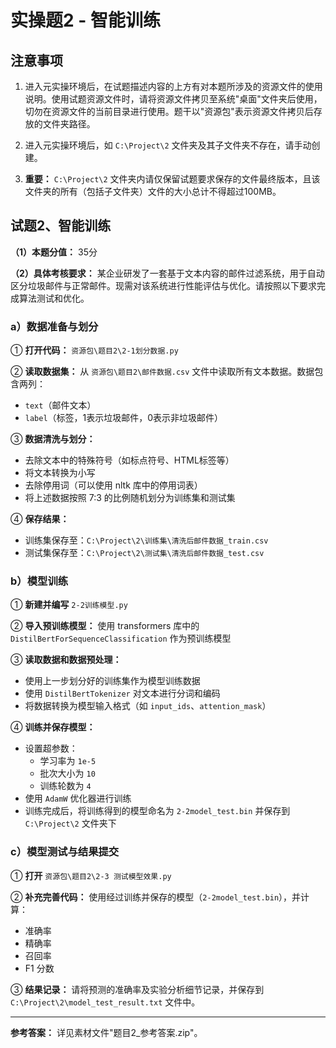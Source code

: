 # 实操题2 - 智能训练

## 注意事项

1. 进入元实操环境后，在试题描述内容的上方有对本题所涉及的资源文件的使用说明。使用试题资源文件时，请将资源文件拷贝至系统"桌面"文件夹后使用，切勿在资源文件的当前目录进行使用。题干以"资源包"表示资源文件拷贝后存放的文件夹路径。

2. 进入元实操环境后，如 `C:\Project\2` 文件夹及其子文件夹不存在，请手动创建。

3. **重要：** `C:\Project\2` 文件夹内请仅保留试题要求保存的文件最终版本，且该文件夹的所有（包括子文件夹）文件的大小总计不得超过100MB。

## 试题2、智能训练

**（1）本题分值：** 35分

**（2）具体考核要求：** 某企业研发了一套基于文本内容的邮件过滤系统，用于自动区分垃圾邮件与正常邮件。现需对该系统进行性能评估与优化。请按照以下要求完成算法测试和优化。

### a）数据准备与划分

① **打开代码：** `资源包\题目2\2-1划分数据.py`

② **读取数据集：** 从 `资源包\题目2\邮件数据.csv` 文件中读取所有文本数据。数据包含两列：
   - `text`（邮件文本）
   - `label`（标签，1表示垃圾邮件，0表示非垃圾邮件）

③ **数据清洗与划分：**
   - 去除文本中的特殊符号（如标点符号、HTML标签等）
   - 将文本转换为小写
   - 去除停用词（可以使用 nltk 库中的停用词表）
   - 将上述数据按照 7:3 的比例随机划分为训练集和测试集

④ **保存结果：**
   - 训练集保存至：`C:\Project\2\训练集\清洗后邮件数据_train.csv`
   - 测试集保存至：`C:\Project\2\测试集\清洗后邮件数据_test.csv`

### b）模型训练

① **新建并编写** `2-2训练模型.py`

② **导入预训练模型：** 使用 transformers 库中的 `DistilBertForSequenceClassification` 作为预训练模型

③ **读取数据和数据预处理：**
   - 使用上一步划分好的训练集作为模型训练数据
   - 使用 `DistilBertTokenizer` 对文本进行分词和编码
   - 将数据转换为模型输入格式（如 `input_ids`、`attention_mask`）

④ **训练并保存模型：**
   - 设置超参数：
     - 学习率为 `1e-5`
     - 批次大小为 `10`
     - 训练轮数为 `4`
   - 使用 `AdamW` 优化器进行训练
   - 训练完成后，将训练得到的模型命名为 `2-2model_test.bin` 并保存到 `C:\Project\2` 文件夹下

### c）模型测试与结果提交

① **打开** `资源包\题目2\2-3 测试模型效果.py`

② **补充完善代码：** 使用经过训练并保存的模型（`2-2model_test.bin`），并计算：
   - 准确率
   - 精确率
   - 召回率
   - F1 分数

③ **结果记录：** 请将预测的准确率及实验分析细节记录，并保存到 `C:\Project\2\model_test_result.txt` 文件中。

---

**参考答案：** 详见素材文件"题目2_参考答案.zip"。